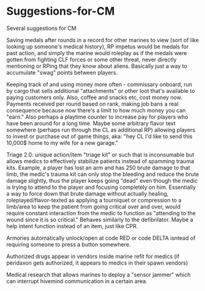 # Suggestions-for-CM
Several suggestions for CM

Saving medals after rounds in a record for other marines to view (sort of like looking up someone's medical history), RP impetus would be medals for past action, and simply the marine would roleplay as if the medals were gotten from fighting CLF forces or some other threat, never directly mentioning or RPing that they know about aliens. Basically just a way to accumulate "swag" points between players.

Keeping track of and using money more often - commissary onboard, run by cargo that sells additional "attachments" or other loot that's available to paying customers only. Also, coffee and snacks etc, cost money now. Payments received per round based on rank, making job bans a real consequence because now there's a limit to how much money you can "earn." Also perhaps a playtime counter to increase pay for players who have been around for a long time. Maybe some arbitrary flavor text somewhere (perhaps run through the CL as additional RP) allowing players to invest or purchase out of game things, aka: "hey CL I'd like to send this 10,000$ home to my wife for a new garage."

Triage 2.0: unique action/item "triage kit" or such that is inconsumable but allows medics to effectively stabilize patients instead of spamming trauma kits. Example, a player has lost an arm and has 250 brute damage to that limb, the medic's trauma kit can only stop the bleeding and reduce the brute damage slightly, thus the player keeps going "dead" even though the medic is trying to attend to the player and focusing completely on him. Essentially a way to force down that brute damage without actually healing, roleplayed/flavor-texted as applying a tourniquet or compression to a limb/area to keep the patient from going critical over and over, would require constant interaction from the medic to function as "attending to the wound since it is so critical." Behaves similarly to the defibrilator. Maybe a help intent function instead of an item, just like CPR.

Armories automatically unlock/open at code RED or code DELTA isntead of requiring someone to press a button somewhere.

Authorized drugs appear in vendors inside marine refit for medics (if peridaxon gets authorized, it appears to medics in their spawn vendors)

Medical research that allows marines to deploy a "sensor jammer" which can interrupt hivemind communication in a certain area. 

